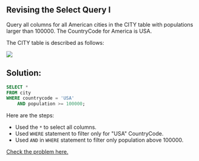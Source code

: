 ## Revising the Select Query I
Query all columns for all American cities in the CITY table with populations larger than 100000. The CountryCode for America is USA.

The CITY table is described as follows:

<img src="https://s3.amazonaws.com/hr-challenge-images/8137/1449729804-f21d187d0f-CITY.jpg">

## Solution:
~~~sql
SELECT *
FROM city
WHERE countrycode = 'USA'
    AND population >= 100000;
~~~

Here are the steps:
- Used the <code>*</code> to select all columns.
- Used <code>WHERE</code> statement to filter only for "USA" CountryCode.
- Used <code>AND</code> in <code>WHERE</code> statement to filter only population above 100000.

[Check the problem here.](https://www.hackerrank.com/challenges/revising-the-select-query/problem)

